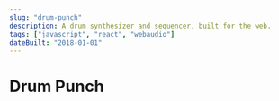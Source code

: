 ```yaml
---
slug: "drum-punch"
description: A drum synthesizer and sequencer, built for the web.
tags: ["javascript", "react", "webaudio"]
dateBuilt: "2018-01-01"
---
```

# Drum Punch

